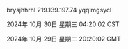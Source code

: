 brysjhhrhl 219.139.197.74 yqqlmgsycl

2024年 10月 30日 星期三 04:20:02 CST

2024年 10月 29日 星期二 20:20:02 GMT
